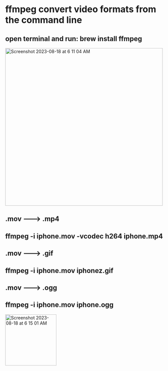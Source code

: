 # ffmpeg convert video formats from the command line

## open terminal and run: brew install ffmpeg

<img width="499" alt="Screenshot 2023-08-18 at 6 11 04 AM" src="https://github.com/sudo-self/ffmpeg/assets/119916323/631ad4c4-c978-4c24-b509-d8bb93bb4249">

## .mov ---> .mp4

## ffmpeg -i iphone.mov -vcodec h264 iphone.mp4

## .mov ---> .gif

## ffmpeg -i iphone.mov iphonez.gif

## .mov ---> .ogg

## ffmpeg -i iphone.mov iphone.ogg

<img width="162" alt="Screenshot 2023-08-18 at 6 15 01 AM" src="https://github.com/sudo-self/ffmpeg/assets/119916323/9892f8ea-64a8-4de7-9d3e-377d05f197d7">

